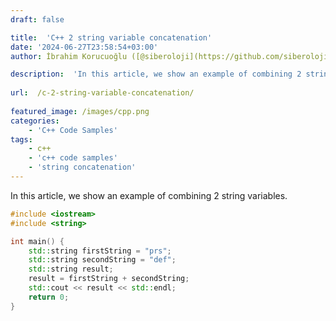 ```yaml
---
draft: false

title:  'C++ 2 string variable concatenation'
date: '2024-06-27T23:58:54+03:00'
author: İbrahim Korucuoğlu ([@siberoloji](https://github.com/siberoloji))

description:  'In this article, we show an example of combining 2 string variables.' 
 
url:  /c-2-string-variable-concatenation/
 
featured_image: /images/cpp.png
categories:
    - 'C++ Code Samples'
tags:
    - c++
    - 'c++ code samples'
    - 'string concatenation'
---
```



In this article, we show an example of combining 2 string variables.


```cpp
#include <iostream>
#include <string>

int main() {
    std::string firstString = "prs";
    std::string secondString = "def";
    std::string result;
    result = firstString + secondString;
    std::cout << result << std::endl;
    return 0;
}
```
